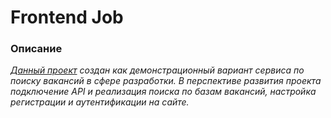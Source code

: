 # Frontend Job

### Описание


*[Данный проект](https://ugoslave.github.io/search-service/) создан как демонстрационный вариант
сервиса по поиску вакансий в сфере разработки. В перспективе развития проекта подключение API и
реализация поиска по базам вакансий, настройка регистрации и аутентификации на сайте.*
